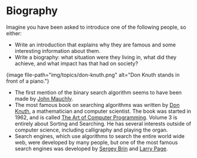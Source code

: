 # Biography

Imagine you have been asked to introduce one of the following people, so either:

-   Write an introduction that explains why they are famous and some interesting information about them.
-   Write a biography: what situation were they living in, what did they achieve, and what impact has that had on society?

{image file-path="img/topics/don-knuth.png" alt="Don Knuth stands in front of a piano."}

-   The first mention of the binary search algorithm seems to have been made by [John Mauchly](http://history-computer.com/People/MauchlyBio.html).
-   The most famous book on searching algorithms was written by [Don Knuth](https://en.wikipedia.org/wiki/Donald_Knuth), a mathematician and computer scientist.
    The book was started in 1962, and is called [The Art of Computer Programming](https://en.wikipedia.org/wiki/The_Art_of_Computer_Programming).
    Volume 3 is entirely about Sorting and Searching.
    He has several interests outside of computer science, including calligraphy and playing the organ.
-   Search engines, which use algorithms to search the entire world wide web, were developed by many people, but one of the most famous search engines was developed by [Sergey Brin](https://en.wikipedia.org/wiki/Sergey_Brin) and [Larry Page](https://en.wikipedia.org/wiki/Larry_Page).
